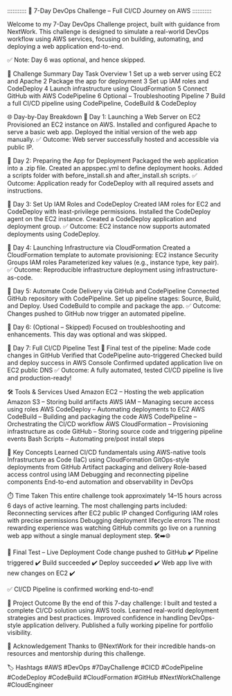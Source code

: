 ::::::::::: 🚀 7-Day DevOps Challenge – Full CI/CD Journey on AWS :::::::::::

Welcome to my 7-Day DevOps Challenge project, built with guidance from NextWork. This challenge is designed to simulate a real-world DevOps workflow using AWS services, focusing on building, automating, and deploying a web application end-to-end.

✅ Note: Day 6 was optional, and hence skipped.

📅 Challenge Summary
Day	Task Overview
1	Set up a web server using EC2 and Apache
2	Package the app for deployment
3	Set up IAM roles and CodeDeploy
4	Launch infrastructure using CloudFormation
5	Connect GitHub with AWS CodePipeline
6	Optional – Troubleshooting Pipeline
7	Build a full CI/CD pipeline using CodePipeline, CodeBuild & CodeDeploy

🌐 Day-by-Day Breakdown
📍 Day 1: Launching a Web Server on EC2
      Provisioned an EC2 instance on AWS.
      Installed and configured Apache to serve a basic web app.
      Deployed the initial version of the web app manually.
✅ Outcome: Web server successfully hosted and accessible via public IP.

📍 Day 2: Preparing the App for Deployment
      Packaged the web application into a .zip file.
      Created an appspec.yml to define deployment hooks.
      Added a scripts folder with before_install.sh and after_install.sh scripts.
✅ Outcome: Application ready for CodeDeploy with all required assets and instructions.

📍 Day 3: Set Up IAM Roles and CodeDeploy
      Created IAM roles for EC2 and CodeDeploy with least-privilege permissions.
      Installed the CodeDeploy agent on the EC2 instance.
      Created a CodeDeploy application and deployment group.
✅ Outcome: EC2 instance now supports automated deployments using CodeDeploy.

📍 Day 4: Launching Infrastructure via CloudFormation
      Created a CloudFormation template to automate provisioning:
      EC2 instance
      Security Groups
      IAM roles
      Parameterized key values (e.g., instance type, key pair).
✅ Outcome: Reproducible infrastructure deployment using infrastructure-as-code.

📍 Day 5: Automate Code Delivery via GitHub and CodePipeline
      Connected GitHub repository with CodePipeline.
      Set up pipeline stages: Source, Build, and Deploy.
      Used CodeBuild to compile and package the app.
✅ Outcome: Changes pushed to GitHub now trigger an automated pipeline.

📍 Day 6: (Optional – Skipped)
      Focused on troubleshooting and enhancements.
      This day was optional and was skipped.
      
📍 Day 7: Full CI/CD Pipeline Test 🚀
      Final test of the pipeline:
      Made code changes in GitHub
      Verified that CodePipeline auto-triggered
      Checked build and deploy success in AWS Console
      Confirmed updated application live on EC2 public DNS
      ✅ Outcome: A fully automated, tested CI/CD pipeline is live and production-ready!

🛠️ Tools & Services Used
    Amazon EC2 – Hosting the web application
    Amazon S3 – Storing build artifacts
    AWS IAM – Managing secure access using roles
    AWS CodeDeploy – Automating deployments to EC2
    AWS CodeBuild – Building and packaging the code
    AWS CodePipeline – Orchestrating the CI/CD workflow
    AWS CloudFormation – Provisioning infrastructure as code
    GitHub – Storing source code and triggering pipeline events
    Bash Scripts – Automating pre/post install steps

📌 Key Concepts Learned
    CI/CD fundamentals using AWS-native tools
    Infrastructure as Code (IaC) using CloudFormation
    GitOps-style deployments from GitHub
    Artifact packaging and delivery
    Role-based access control using IAM
    Debugging and reconnecting pipeline components
    End-to-end automation and observability in DevOps

⏱️ Time Taken
    This entire challenge took approximately 14–15 hours across 6 days of active learning.
    The most challenging parts included:
    Reconnecting services after EC2 public IP changed
    Configuring IAM roles with precise permissions
    Debugging deployment lifecycle errors
    The most rewarding experience was watching GitHub commits go live on a running web app without a single manual deployment step. 🛠️➡️🌐

🧪 Final Test – Live Deployment
    Code change pushed to GitHub ✔️
    Pipeline triggered ✔️
    Build succeeded ✔️
    Deploy succeeded ✔️
    Web app live with new changes on EC2 ✔️

✅ CI/CD Pipeline is confirmed working end-to-end!

📄 Project Outcome
    By the end of this 7-day challenge:
    I built and tested a complete CI/CD solution using AWS tools.
    Learned real-world deployment strategies and best practices.
    Improved confidence in handling DevOps-style application delivery.
    Published a fully working pipeline for portfolio visibility.

🙏 Acknowledgement
  Thanks to @NextWork for their incredible hands-on resources and mentorship during this challenge.

🏷️ Hashtags
#AWS #DevOps #7DayChallenge #CICD #CodePipeline #CodeDeploy #CodeBuild #CloudFormation #GitHub #NextWorkChallenge #CloudEngineer

